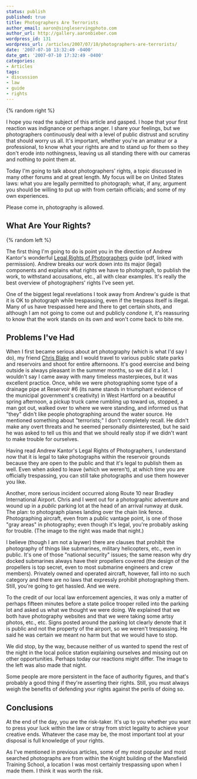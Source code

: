 ```yaml
---
status: publish
published: true
title: Photographers Are Terrorists
author_email: aaron@singleservingphoto.com
author_url: http://gallery.aaronbieber.com
wordpress_id: 131
wordpress_url: /articles/2007/07/10/photographers-are-terrorists/
date: '2007-07-10 13:32:49 -0400'
date_gmt: '2007-07-10 17:32:49 -0400'
categories:
- Articles
tags:
- discussion
- law
- guide
- rights
---
```


{% random right %}

I hope you read the subject of this article and gasped. I hope that your first
reaction was indignance or perhaps anger. I share your feelings, but we
photographers continuously deal with a level of public distrust and scrutiny
that should worry us all. It's important, whether you're an amateur or a
professional, to know what your rights are and to stand up for them so they
don't erode into nothingness, leaving us all standing there with our cameras and
nothing to point them at.

Today I'm going to talk about photographers' rights, a topic discussed in many
other forums and at great length. My focus will be on United States laws: what
you are legally permitted to photograph; what, if any, argument you should be
willing to put up with from certain officials; and some of my own experiences.

Please come in, photography is allowed.<!--more-->

## What Are Your Rights?

{% random left %}

The first thing I'm going to do is point you in the direction of Andrew Kantor's
wonderful [Legal Rights of Photographers][lrp] guide (pdf, linked with
permission). Andrew breaks our work down into its major (legal) components and
explains what rights we have to photograph, to publish the work, to withstand
accusations, etc., all with clear examples. It's really the best overview of
photographers' rights I've seen yet.

[lrp]: http://www.kantor.com/useful/Legal-Rights-of-Photographers.pdf

One of the biggest legal revelations I took away from Andrew's guide is that it
is OK to photograph while trespassing, even if the trespass itself is
illegal. Many of us have trespassed here and there to get certain shots, and
although I am not going to come out and publicly _condone_ it, it's reassuring
to know that the work stands on its own and won't come back to bite me.

## Problems I've Had

When I first became serious about art photography (which is what I'd say I do),
my friend [Chris Blake](http://www.curiouslens.com) and I would travel to
various public state parks and reservoirs and shoot for entire afternoons. It's
good exercise and being outside is always pleasant in the summer months, so we
did it a lot. I wouldn't say I came away with many timeless masterpieces, but it
was excellent practice. Once, while we were photographing some type of a
drainage pipe at Reservoir #6 (its name stands in triumphant evidence of the
municipal government's creativity) in West Hartford on a beautiful spring
afternoon, a pickup truck came rumbling up toward us, stopped, a man got out,
walked over to where we were standing, and informed us that "they" didn't like
people photographing around the water source. He mentioned something about
"terrorists;" I don't completely recall. He didn't make any overt threats and he
seemed personally disinterested, but he said he was asked to tell us this and
that we should really stop if we didn't want to make trouble for ourselves.

Having read Andrew Kantor's Legal Rights of Photographers, I understand now that
it is legal to take photographs within the reservoir grounds because they are
open to the public and that it's legal to publish them as well. Even when asked
to leave (which we weren't), at which time you are officially trespassing, you
can still take photographs and use them however you like.

Another, more serious incident occurred along Route 10 near Bradley
International Airport. Chris and I went out for a photographic adventure and
wound up in a *public* parking lot at the head of an arrival runway at dusk. The
plan: to photograph planes landing over the chain link fence. Photographing
aircraft, even from a public vantage point, is one of those "gray areas" in
photography; even though it's legal, you're probably asking for trouble. (The
image to the right was made that night.)

I believe (though I am not a laywer) there are clauses that prohibit the
photography of things like submarines, military helicopters, etc., even in
public. It's one of those "national security" issues; the same reason why dry
docked submarines always have their propellers covered (the design of the
propellers is top secret, even to most submarine engineers and crew
members). Privately owned and operated aircraft, however, fall into no such
category and there are no laws that expressly prohibit photographing
them. Still, you're going to get hassled. And we were.

To the credit of our local law enforcement agencies, it was only a matter of
perhaps fifteen minutes before a state police trooper rolled into the parking
lot and asked us what we thought we were doing. We explained that we both have
photography websites and that we were taking some artsy photos, etc., etc. Signs
posted around the parking lot clearly denote that it is public and not the
property of the airport, so we weren't trespassing. He said he was certain we
meant no harm but that we would have to stop.

We did stop, by the way, because neither of us wanted to spend the rest of the
night in the local police station explaining ourselves and missing out on other
opportunities. Perhaps today our reactions might differ. The image to the left
was also made that night.

Some people are more persistent in the face of authority figures, and that's
probably a good thing if they're asserting their rights. Still, you must always
weigh the benefits of defending your rights against the perils of doing so.

## Conclusions

At the end of the day, you are the risk-taker. It's up to you whether you want
to press your luck within the law or stray from strict legality to achieve your
creative ends. Whatever the case may be, the most important tool at your
disposal is full knowledge of your rights.

As I've mentioned in previous articles, some of my most popular and most
searched photographs are from within the Knight building of the Mansfield
Training School, a location I was most certainly trespassing upon when I made
them. I think it was worth the risk.
